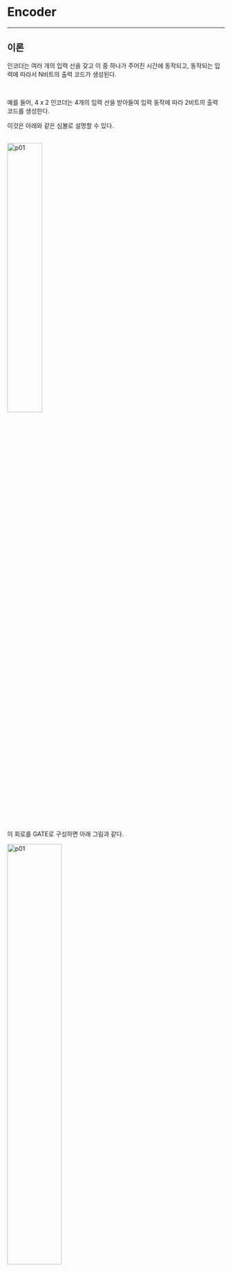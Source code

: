 # Encoder
---
## 이론

인코더는 여러 개의 입력 선을 갖고 이 중 하나가 주어진 시간에 동작되고, 동작되는 입력에 따라서 N비트의 출력 코드가 생성된다. 

<br>

예를 들어, 4 x 2 인코더는 4개의 입력 선을 받아들여 입력 동작에 따라 2비트의 출력 코드를 생성한다. 

이것은 아래와 같은 심볼로 설명할 수 있다. 

<br>
<img src="./pds/enca01.png" alt="p01" style="width: 40%;"><br>
<br>

이 회로를 GATE로 구성하면 아래 그림과 같다. 


<img src="./pds/enca02.png" alt="p01" style="width: 50%;"><br>

<br>

4 x 2 인코더 진리표

|D3|D2|D1|D0||Y1|Y0|
|:---:|:---:|:---:|:---:|:---:|:---:|:---:|
|0|0|0|1||0|0|
|0|0|1|0||0|1|
|0|1|0|0||1|0|
|1|0|0|0||1|1|


---
## **실습 목표**

다음의 회로를 설계하여 실험해 보자.

<br>

<img src="./pds/enca03.png" alt="p03" style="width: 80%;">


<br>

이 회로의 동작 진리표은 다음과 같다. 

|D3|D2|D1|D0||Y1|Y0|
|:---:|:---:|:---:|:---:|:---:|:---:|:---:|
|0|0|0|1||0|0|
|0|0|1|0||0|1|
|0|1|0|0||1|0|
|1|0|0|0||1|1|

<br>

SACT 장비에서 확인하기 위하여 연결된 장치는 다음과 같다. 

|D3|D2|D1|D0|Y1|Y0|
|:---:|:---:|:---:|:---:|:---:|:---:|
|SW7|SW6|SW5|SW4|LED7|LED6|

<img src="./pds/sact-enca.png" alt="sact-enca" style="width: 60%;">

<br>



### **설계**

1. 실험을 위해 프로젝트 파일 <a href="./pds/ENC4X2.zip" download>ENC4X2.zip</a>을 준비한다. 
<br>

2. 다운로드된 프로젝트의 압축 파일을 d:\work 이동시킨 후, 압축을 푼다.

3. Quartus II를 실행키고, File> Open Project 메뉴를 선택한다. 

<br>

4. 위에서 압축을 푼 위치인, d:\work\ENC4X2 폴더로 이동 후,ENC4X2 프로젝트를 OPEN한다. 

<br>

5. File > Open 메뉴를 선택하여 ENC4X2.bdf 파일을 불러오거나, 프로젝트 왼쪽의 ENC4X2 부분을 마우스로 더블 클릭한다. 

<br>

6. 아래 그림과 같이 미완성된 도면이 보이는데, 실습 목표에서 설명한 도면으로 완성시키자. 

<img src="./pds/enca05.png" alt="p05" style="width: 80%;"><br>

<img src="./pds/enca03.png" alt="p01" style="width: 80%;"><br>

7. 도면을 더블 클릭하거나, 마우스 오른쪽 버튼을 누르고 Insert > Symbol 메뉴를 선택한다. 

<br>

8. 심볼 창에서 or2 심볼을 불러와 wire로 심볼을 연결시켜 회로를 완성시킨다.  

<img src="./pds/enca06.png" alt="p08" style="width: 80%;"><br>

<br>



### **컴파일**


9. File > Save 메뉴를 선택하여 저장하고, Processing > Start Compilation 메뉴를 선택하여 컴파일을 진행한다. 

이 컴파일 과정은 설계한 논리 회로에 오류가 없는 지를 검증하고, 프로그래밍 파일과 시뮬레이션 파일을 만드는 과정이다. 

<br><br>


### **시뮬레이션**

10. 컴파일 완료 후, File > Open 메뉴를 선택하고, 나타나는 Open File 창에서 오른쪽 아래 부분의 File Type을 All File(*.*)로 변경한 후, Waveform.vwf 파일을 선택한다. 

11. 아래 그림과 같이 Waveform 창에서, Simulation > Run Functiona Simulation 메뉴를 선택하여 Functional Simulation을 진행하여, 결과를 확인한다. 

<img src="./pds/ex10.png" alt="p11" style="width: 70%;"><br>

<img src="./pds/enca08.png" alt="p10" style="width: 80%;"><br>
<br>

### **하드웨어 동작 확인**

12. SACT 장비를 준비한다. USB 케이블과 파워 케이블을 연결하고, 전원 스위치를 눌러 장비에 전원을 인가시킨다. 

13. Quartus 소프트웨어에서 Tool > Programmer 메뉴를 선택한다.

14. Programmer창의 Hardware Setup이 USB Blaster가 연결되어 있는지 확인하고, Start 버튼을 눌러 프로그래밍 하고 장비에서 4 x 2 인코더의 동작을 확인한다. 

<br>

15. 버튼 스위치를 동작시키고, LED를 통해 결과를 확인해 보자.


SACT 장비에서 확인하기 위하여 연결된 장치는 다음과 같다. 

|D3|D2|D1|D0|Y1|Y0|
|:---:|:---:|:---:|:---:|:---:|:---:|
|SW7|SW6|SW5|SW4|LED7|LED6|

<img src="./pds/sact-enca.png" alt="sact-enca" style="width: 60%;">


<br>


 









